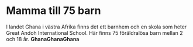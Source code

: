 # Mamma till 75 barn
I landet Ghana i västra Afrika finns det ett barnhem och en skola som heter Great Andoh International School. Här finns 75 föräldralösa barn mellan 2 och 18 år.
**Ghana****Ghana****Ghana**

<!--stackedit_data:
eyJoaXN0b3J5IjpbMjAxMzk1MTA5OSw3MzA5OTgxMTZdfQ==
-->